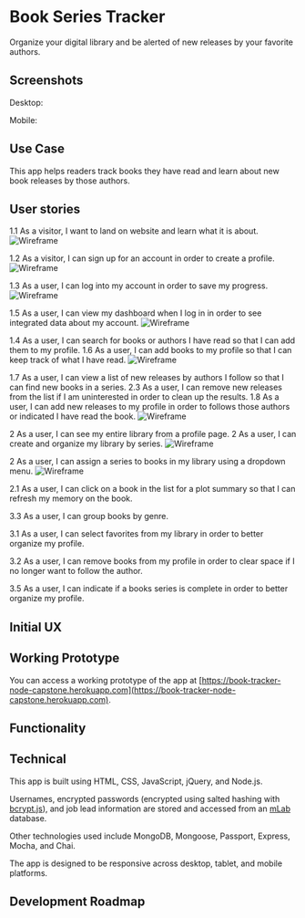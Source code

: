 # Book Series Tracker

Organize your digital library and be alerted of new releases by your favorite authors.

## Screenshots
Desktop:

<!--![Desktop](https://raw.githubusercontent.com/Marjona6/job-get-node-capstone/master/public/img/jobget-screenshot-01.png)-->

Mobile:

<!--![Mobile](https://raw.githubusercontent.com/Marjona6/job-get-node-capstone/master/public/img/jobget-iphone-screenshot-00.jpg)-->

## Use Case
This app helps readers track books they have read and learn about new book releases by those authors.

## User stories
1.1 As a visitor, I want to land on website and learn what it is about.
![Wireframe](https://github.com/EGrebowski/book-series-tracker-node-capstone/blob/master/github-images/user-story-1.JPG)

1.2 As a visitor, I can sign up for an account in order to create a profile.
![Wireframe](https://github.com/EGrebowski/book-series-tracker-node-capstone/blob/master/github-images/user-story-2.JPG)

1.3 As a user, I can log into my account in order to save my progress.
![Wireframe](https://github.com/EGrebowski/book-series-tracker-node-capstone/blob/master/github-images/user-story-6.JPG)

1.5 As a user, I can view my dashboard when I log in in order to see integrated data about my account.
![Wireframe](https://github.com/EGrebowski/book-series-tracker-node-capstone/blob/master/github-images/user-story-3.JPG)

1.4 As a user, I can search for books or authors I have read so that I can add them to my profile.
1.6 As a user, I can add books to my profile so that I can keep track of what I have read.
![Wireframe](https://github.com/EGrebowski/book-series-tracker-node-capstone/blob/master/github-images/user-story-4.JPG)

1.7 As a user, I can view a list of new releases by authors I follow so that I can find new books in a series.
2.3 As a user, I can remove new releases from the list if I am uninterested in order to clean up the results.
1.8 As a user, I can add new releases to my profile in order to follows those authors or indicated I have read the book.
![Wireframe](https://github.com/EGrebowski/book-series-tracker-node-capstone/blob/master/github-images/user-story-5.JPG)

2 As a user, I can see my entire library from a profile page.
2 As a user, I can create and organize my library by series.
![Wireframe](https://github.com/EGrebowski/book-series-tracker-node-capstone/blob/master/github-images/user-story-7.JPG)

2 As a user, I can assign a series to books in my library using a dropdown menu.
![Wireframe](https://github.com/EGrebowski/book-series-tracker-node-capstone/blob/master/github-images/user-story-8.JPG)

2.1 As a user, I can click on a book in the list for a plot summary so that I can refresh my memory on the book.

3.3 As a user, I can group books by genre.

3.1 As a user, I can select favorites from my library in order to better organize my profile.

3.2 As a user, I can remove books from my profile in order to clear space if I no longer want to follow the author.

3.5 As a user, I can indicate if a books series is complete in order to better organize my profile.


## Initial UX
<!--![Wireframe](https://raw.githubusercontent.com/Marjona6/job-get-node-capstone/master/public/img/wireframe-01.jpg)-->

## Working Prototype
You can access a working prototype of the app at [https://book-tracker-node-capstone.herokuapp.com](https://book-tracker-node-capstone.herokuapp.com).

## Functionality
<!--
This app is based on the concept of a [funnel system](https://timsstrategy.com/how-to-create-a-job-search-funnel/) as a strategy for organizing a job search. With this app, users can keep their job searches organized from the initial stage of identifying a new lead through six funnel stages:
* New Leads
* Qualified Leads
* Contact/Apply
* Interview
* Offer
* Negotiate

<!--Users create a username and password that is used to sign in and to save and access their personal job leads. As job leads progress through the funnel stages, users can push their job leads along in the app to track the current status of each lead. Users can update information in their job leads or delete them entirely at any stage of the process.-->

<!--
Information that can be added to a job lead includes:
* Position title
* Company name
* Company overview
* Company size
* Position location
* Salary/benefit information
* Job description
* Date of application
* Contact name
* Contact email
* Application materials required (e.g., CV, resume, cover letter)
* Interview date
* Interview follow-up
* Source of lead
* Notes
* Overall desirability rating
-->

## Technical
This app is built using HTML, CSS, JavaScript, jQuery, and Node.js.

Usernames, encrypted passwords (encrypted using salted hashing with [bcrypt.js](https://www.npmjs.com/package/bcryptjs)), and job lead information are stored and accessed from an [mLab](https://mlab.com) database.

Other technologies used include MongoDB, Mongoose, Passport, Express, Mocha, and Chai.

The app is designed to be responsive across desktop, tablet, and mobile platforms.

## Development Roadmap
<!--This app was built for use in my own job search, but I hope other job seekers will find value in it as well. I hope to continually improve the app for a better user experience and a more pleasant job search for all users.-->

<!--
Additional enhancements to the app are expected to include:
* Password reset capability.
* Enhanced security by sending AJAX requests including usernames through the back end only.
* Improved username and password validation to ensure that:
* users cannot use an email address that has already been signed up
* users see an "incorrect password" message if their usernames are correct but passwords are incorrect (they currently see a generic "user does not exist, please sign up" message)
* users must enter a username in email format
* passwords must be of at least a minimum length.
* Improved testing.
* Integration with an automated email service to allow users to receive information and updates regarding the app or job searches in general.
* Integration with a browser extension (yet to be built) that allows users to import data from job postings directly into their JobGet account.
* Allowing users to customize the categories of information they wish to include for their job leads; for example, including two interview stages instead of one.
* Adding drag-and-drop functionality to job leads to move them from one funnel stage to another.
* Fixing bugs and responding to user feedback to make finding your dream job an even better experience.
-->
